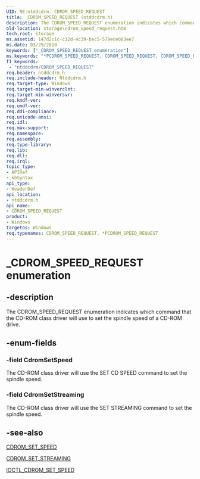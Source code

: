 ```yaml
---
UID: NE:ntddcdrm._CDROM_SPEED_REQUEST
title: _CDROM_SPEED_REQUEST (ntddcdrm.h)
description: The CDROM_SPEED_REQUEST enumeration indicates which command that the CD-ROM class driver will use to set the spindle speed of a CD-ROM drive.
old-location: storage\cdrom_speed_request.htm
tech.root: storage
ms.assetid: 147d2c1c-c12d-4c39-bec5-579ece083ee7
ms.date: 03/29/2018
keywords: ["_CDROM_SPEED_REQUEST enumeration"]
ms.keywords: "*PCDROM_SPEED_REQUEST, CDROM_SPEED_REQUEST, CDROM_SPEED_REQUEST enumeration [Storage Devices], CdromSetSpeed, CdromSetStreaming, PCDROM_SPEED_REQUEST, PCDROM_SPEED_REQUEST enumeration pointer [Storage Devices], _CDROM_SPEED_REQUEST, ntddcdrm/CDROM_SPEED_REQUEST, ntddcdrm/CdromSetSpeed, ntddcdrm/CdromSetStreaming, ntddcdrm/PCDROM_SPEED_REQUEST, storage.cdrom_speed_request, structs-CD-ROM_6feeaa4e-8500-4ca8-9d0f-3e29a858eb94.xml"
f1_keywords:
 - "ntddcdrm/CDROM_SPEED_REQUEST"
req.header: ntddcdrm.h
req.include-header: Ntddcdrm.h
req.target-type: Windows
req.target-min-winverclnt: 
req.target-min-winversvr: 
req.kmdf-ver: 
req.umdf-ver: 
req.ddi-compliance: 
req.unicode-ansi: 
req.idl: 
req.max-support: 
req.namespace: 
req.assembly: 
req.type-library: 
req.lib: 
req.dll: 
req.irql: 
topic_type:
- APIRef
- kbSyntax
api_type:
- HeaderDef
api_location:
- ntddcdrm.h
api_name:
- CDROM_SPEED_REQUEST
product:
- Windows
targetos: Windows
req.typenames: CDROM_SPEED_REQUEST, *PCDROM_SPEED_REQUEST
---
```


# _CDROM_SPEED_REQUEST enumeration


## -description


The CDROM_SPEED_REQUEST enumeration indicates which command that the CD-ROM class driver will use to set the spindle speed of a CD-ROM drive.


## -enum-fields




### -field CdromSetSpeed

The CD-ROM class driver will use the SET CD SPEED command to set the spindle speed.


### -field CdromSetStreaming

The CD-ROM class driver will use the SET STREAMING command to set the spindle speed.


## -see-also




<a href="https://docs.microsoft.com/windows-hardware/drivers/ddi/ntddcdrm/ns-ntddcdrm-_cdrom_set_speed">CDROM_SET_SPEED</a>



<a href="https://docs.microsoft.com/windows-hardware/drivers/ddi/ntddcdrm/ns-ntddcdrm-_cdrom_set_streaming">CDROM_SET_STREAMING</a>



<a href="https://docs.microsoft.com/windows-hardware/drivers/ddi/ntddcdrm/ni-ntddcdrm-ioctl_cdrom_set_speed">IOCTL_CDROM_SET_SPEED</a>
 

 

